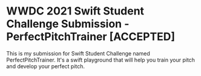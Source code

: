 # WWDC 2021 Swift Student Challenge Submission - PerfectPitchTrainer [ACCEPTED]

This is my submission for Swift Student Challenge named PerfectPitchTrainer. It's a swift playground that will help you train your pitch and develop your perfect pitch.
